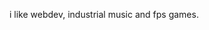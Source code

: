 i like webdev, industrial music and fps games.

<!---
vivisectsix/vivisectsix is a ✨ special ✨ repository because its `README.md` (this file) appears on your GitHub profile.
You can click the Preview link to take a look at your changes.
--->
